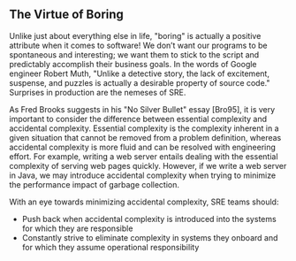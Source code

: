## **The Virtue of Boring**

Unlike just about everything else in life, "boring" is actually a positive attribute when it comes to software! We don’t want our programs to be spontaneous and interesting; we want them to stick to the script and predictably accomplish their business goals. In the words of Google engineer Robert Muth, "Unlike a detective story, the lack of excitement, suspense, and puzzles is actually a desirable property of source code." Surprises in production are the nemeses of SRE.

As Fred Brooks suggests in his "No Silver Bullet" essay [Bro95], it is very important to consider the difference between essential complexity and accidental complexity. Essential complexity is the complexity inherent in a given situation that cannot be removed from a problem definition, whereas accidental complexity is more fluid and can be resolved with engineering effort. For example, writing a web server entails dealing with the essential complexity of serving web pages quickly. However, if we write a web server in Java, we may introduce accidental complexity when trying to minimize the performance impact of garbage collection.

With an eye towards minimizing accidental complexity, SRE teams should:

* Push back when accidental complexity is introduced into the systems for which they are responsible
* Constantly strive to eliminate complexity in systems they onboard and for which they assume operational responsibility
